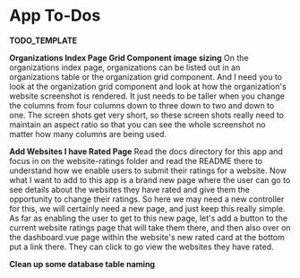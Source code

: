# App To-Dos

**TODO_TEMPLATE**

**Organizations Index Page Grid Component image sizing**
On the organizations index page, organizations can be listed out in an organizations table or the organization grid component. And I need you to look at the organization grid component and look at how the organization's website screenshot is rendered. It just needs to be taller when you change the columns from four columns down to three down to two and down to one. The screen shots get very short, so these screen shots really need to maintain an aspect ratio so that you can see the whole screenshot no matter how many columns are being used.

**Add Websites I have Rated Page**
Read the docs directory for this app and focus in on the website-ratings folder and read the README there to understand how we enable users to submit their ratings for a website. Now what I want to add to this app is a brand new page where the user can go to see details about the websites they have rated and give them the opportunity to change their ratings. So here we may need a new controller for this, we will certainly need a new page, and just keep this really simple. As far as enabling the user to get to this new page, let's add a button to the current website ratings page that will take them there, and then also over on the dashboard.vue page within the website's new rated card at the bottom put a link there. They can click to go view the websites they have rated.

**Clean up some database table naming**
